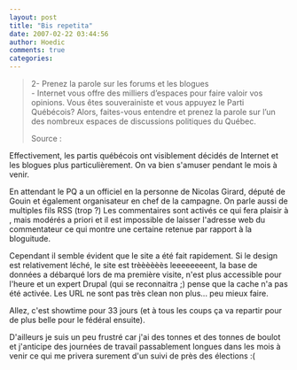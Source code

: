```yaml
---
layout: post
title: "Bis repetita"
date: 2007-02-22 03:44:56
author: Hoedic
comments: true
categories: 
---
```



<blockquote class="citation">
2- Prenez la parole sur les forums et les blogues<br/>
-  Internet vous offre des milliers d&#8217;espaces pour faire valoir vos opinions. Vous êtes souverainiste et vous appuyez le Parti Québécois? Alors, faites-vous entendre et prenez la parole sur l&#8217;un des nombreux espaces de discussions politiques du Québec.

Source : </blockquote>

Effectivement, les partis québécois ont visiblement décidés de  Internet et les blogues plus particulièrement. On va bien s'amuser pendant le mois à venir.

En attendant le PQ a un  officiel en la personne de Nicolas Girard, député de Gouin et également organisateur en chef de la campagne. On parle aussi de multiples fils RSS (trop ?) Les commentaires sont activés ce qui fera plaisir à , mais modérés a priori et il est impossible de laisser l'adresse web du commentateur ce qui montre une certaine retenue par rapport à la bloguitude.

Cependant il semble évident que le site a été fait rapidement. Si le design est relativement léché, le site est trèèèèèès leeeeeeeent, la base de données a débarqué lors de ma première visite, n'est plus accessible pour l'heure et un expert Drupal (qui se reconnaitra ;) pense que la cache n'a pas été activée. Les URL ne sont pas très clean non plus... peu mieux faire.

Allez, c'est showtime pour 33 jours (et à tous les coups ça va repartir pour de plus belle pour le fédéral ensuite).

D'ailleurs je suis un peu frustré car j'ai des tonnes et des tonnes de boulot et j'anticipe des journées de travail passablement longues dans les mois à venir ce qui me privera surement d'un suivi de près des élections :(